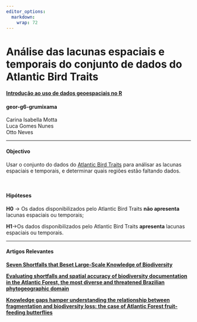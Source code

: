 ```yaml
---
editor_options: 
  markdown: 
    wrap: 72
---
```


# Análise das lacunas espaciais e temporais do conjunto de dados do Atlantic Bird Traits

#### [Introdução ao uso de dados geoespaciais no R](https://mauriciovancine.github.io/course-geospatial-data-r/)

#### geor-g6-grumixama

Carina Isabella Motta <br> Luca Gomes Nunes <br> Otto Neves

------------------------------------------------------------------------

#### **Objectivo**

Usar o conjunto do dados do [Atlantic Bird
Traits](https://esajournals.onlinelibrary.wiley.com/doi/full/10.1002/ecy.2647)
para análisar as lacunas espaciais e temporais, e determinar quais
regiões estão faltando dados.

<br>

#### **Hipóteses**

**H0** -> Os dados disponibilizados pelo Atlantic Bird Traits **não
apresenta** lacunas espaciais ou temporais;

**H1**->Os dados disponibilizados pelo Atlantic Bird Traits
**apresenta** lacunas espaciais ou temporais.

------------------------------------------------------------------------

#### **Artigos Relevantes**

[**Seven Shortfalls that Beset Large-Scale Knowledge of
Biodiversity**](https://www.annualreviews.org/doi/10.1146/annurev-ecolsys-112414-054400)

[**Evaluating shortfalls and spatial accuracy of biodiversity
documentation in the Atlantic Forest, the most diverse and threatened
Brazilian phytogeographic
domain**](https://onlinelibrary.wiley.com/doi/10.1002/tax.12239)

[**Knowledge gaps hamper understanding the relationship between
fragmentation and biodiversity loss: the case of Atlantic Forest
fruit-feeding butterflies**](https://peerj.com/articles/11673/)
